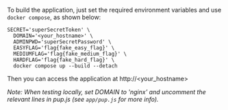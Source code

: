 To build the application, just set the required environment variables and use `docker compose`, as shown below:

```
SECRET='superSecretToken' \
  DOMAIN='<your_hostname>' \
  ADMINPWD='superSecretPassword' \
  EASYFLAG='flag{fake_easy_flag}' \
  MEDIUMFLAG='flag{fake_medium_flag}' \
  HARDFLAG='flag{fake_hard_flag}' \
  docker compose up --build --detach
```

Then you can access the application at http://<your_hostname>

_Note: When testing locally, set DOMAIN to 'nginx' and uncomment the relevant lines in pup.js (see `app/pup.js` for more info)._
